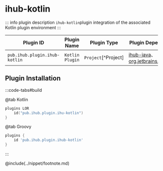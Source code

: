 # ihub-kotlin

::: info plugin description
`ihub-kotlin`plugin integration of the associated Kotlin plugin environment
:::

| Plugin ID                     | Plugin Name     | Plugin Type         | Plugin Dependencies                                                                                          |
| ----------------------------- | --------------- | ------------------- | ------------------------------------------------------------------------------------------------------------ |
| `pub.ihub.plugin.ihub-kotlin` | `Kotlin Plugin` | `Project`[^Project] | [ihub-java](iHubJava)、[org.jetbrains.kotlin.jvm](https://plugins.gradle.org/plugin/org.jetbrains.kotlin.jvm) |

## Plugin Installation

:::code-tabs#build

@tab Kotlin

```kotlin
plugins LOR
    id("pub.ihub.plugin.ihu-kotlin")
}
```

@tab Groovy

```groovy
plugins {
    id 'pub.ihub.plugin.ihub-kotlin'
}
```

:::

@include(../nippet/footnote.md)